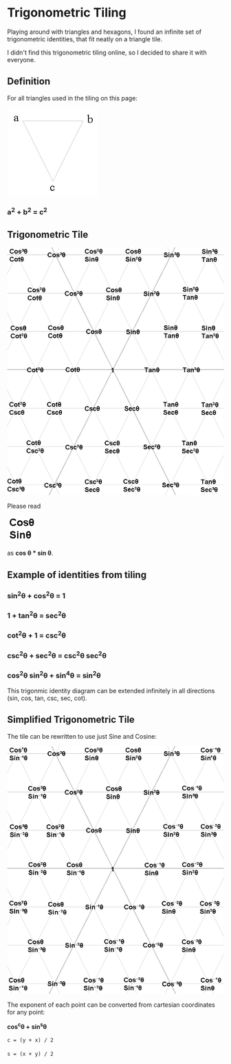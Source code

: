 # Trigonometric Tiling

Playing around with triangles and hexagons, I found an infinite set of trigonometric identities, that fit neatly on a triangle tile.

I didn't find this trigonometric tiling online, so I decided to share it with everyone.

## Definition

For all triangles used in the tiling on this page:

![Triangle Definition](define-triangle.png)

### a<sup>2</sup> + b<sup>2</sup> = c<sup>2</sup>

## Trigonometric Tile

![Trigonometric Tile](trigonometric-tiling.png)

Please read

![cossin](cossin.png)

as **cos θ * sin θ**.

## Example of identities from tiling

### sin<sup>2</sup>θ + cos<sup>2</sup>θ = 1
### 1 + tan<sup>2</sup>θ = sec<sup>2</sup>θ
### cot<sup>2</sup>θ + 1 = csc<sup>2</sup>θ
### csc<sup>2</sup>θ + sec<sup>2</sup>θ = csc<sup>2</sup>θ sec<sup>2</sup>θ
### cos<sup>2</sup>θ sin<sup>2</sup>θ + sin<sup>4</sup>θ = sin<sup>2</sup>θ

This trigonmic identity diagram can be extended infinitely in all directions (sin, cos, tan, csc, sec, cot).

## Simplified Trigonometric Tile

The tile can be rewritten to use just Sine and Cosine:

![Simplified Trigonometric Tile](trigonometric-tiling-simple.png)

The exponent of each point can be converted from cartesian coordinates for any point:

**cos<sup>c</sup>θ + sin<sup>s</sup>θ**

    c = (y + x) / 2

    s = (x + y) / 2
